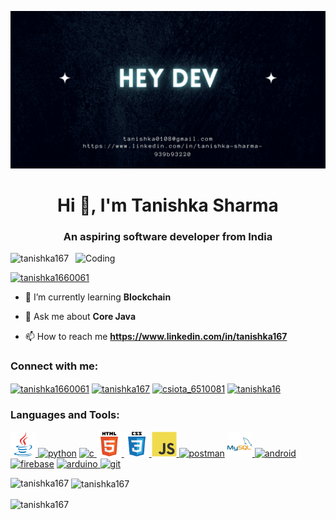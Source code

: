 [![MasterHead](https://github.com/tanishka167/tanishka167/blob/main/banner-github.png)](https://github.com/tanishka167/tanishka167/blob/main/banner-github.png) 

<h1 align="center">Hi 👋, I'm Tanishka Sharma</h1>
<h3 align="center">An aspiring software developer from India</h3>
<img align="right" alt="Coding" width="400" src="https://img.freepik.com/premium-vector/asian-woman-working-laptop-woman-it-developer-programming-code-freelance-remote-working_254685-2375.jpg">



<p align="left"> <img src="https://komarev.com/ghpvc/?username=tanishka167&label=Profile%20views&color=0e75b6&style=flat" alt="tanishka167" /> </p>

<p align="left"> <a href="https://twitter.com/tanishka1660061" target="blank"><img src="https://img.shields.io/twitter/follow/tanishka1660061?logo=twitter&style=for-the-badge" alt="tanishka1660061" /></a> </p>

- 🌱 I’m currently learning **Blockchain**

- 💬 Ask me about **Core Java**

- 📫 How to reach me **https://www.linkedin.com/in/tanishka167**

<h3 align="left">Connect with me:</h3>
<p align="left">
<a href="https://twitter.com/tanishka1660061" target="blank"><img align="center" src="https://raw.githubusercontent.com/rahuldkjain/github-profile-readme-generator/master/src/images/icons/Social/twitter.svg" alt="tanishka1660061" height="30" width="40" /></a>
<a href="https://www.linkedin.com/in/tanishka167" target="blank"><img align="center" src="https://raw.githubusercontent.com/rahuldkjain/github-profile-readme-generator/master/src/images/icons/Social/linked-in-alt.svg" alt="tanishka167" height="30" width="40" /></a>
<a href="https://www.hackerrank.com/csiota_6510081" target="blank"><img align="center" src="https://raw.githubusercontent.com/rahuldkjain/github-profile-readme-generator/master/src/images/icons/Social/hackerrank.svg" alt="csiota_6510081" height="30" width="40" /></a>
<a href="https://www.leetcode.com/tanishka16" target="blank"><img align="center" src="https://raw.githubusercontent.com/rahuldkjain/github-profile-readme-generator/master/src/images/icons/Social/leet-code.svg" alt="tanishka16" height="30" width="40" /></a>
</p>

<h3 align="left">Languages and Tools:</h3>
<p align="left">
<a href="https://www.java.com" target="_blank" rel="noreferrer"> <img src="https://raw.githubusercontent.com/devicons/devicon/master/icons/java/java-original.svg" alt="java" width="40" height="40"/> </a>
<a href="https://www.python.org/about/gettingstarted/" target="_blank" rel="noreferrer"><img src="https://cdn.jsdelivr.net/gh/devicons/devicon@latest/icons/python/python-original.svg" alt="python" width="40px" height="40px" /></a>
<a href="https://www.w3schools.com/c/c_intro.php"> <img src="https://cdn.jsdelivr.net/gh/devicons/devicon@latest/icons/c/c-original.svg" alt="c" width="40" height="40"/> </a>
<a href="https://www.w3.org/html/" target="_blank" rel="noreferrer"> <img src="https://raw.githubusercontent.com/devicons/devicon/master/icons/html5/html5-original-wordmark.svg" alt="html5" width="40" height="40"/> </a>
<a href="https://www.w3schools.com/css/" target="_blank" rel="noreferrer"> <img src="https://raw.githubusercontent.com/devicons/devicon/master/icons/css3/css3-original-wordmark.svg" alt="css3" width="40" height="40"/> </a> 
<a href="https://developer.mozilla.org/en-US/docs/Web/JavaScript" target="_blank" rel="noreferrer"> <img src="https://raw.githubusercontent.com/devicons/devicon/master/icons/javascript/javascript-original.svg" alt="javascript" width="40" height="40"/> </a>
<a href="https://academy.postman.com/introduction-to-postman" target="_blank" rel="noreferrer"><img src="https://raw.githubusercontent.com/GSSoC24/Postman-Challenge/main/docs/assets/Postman%20White.png" alt="postman" width="40px" height="40px" /></a>
<a href="https://www.mysql.com/" target="_blank" rel="noreferrer"> <img src="https://raw.githubusercontent.com/devicons/devicon/master/icons/mysql/mysql-original-wordmark.svg" alt="mysql" width="40" height="40"/> </a> 
<a href="https://developer.android.com/get-started/overview" target="_blank" rel="noreferrer"><img src="https://cdn.jsdelivr.net/gh/devicons/devicon@latest/icons/android/android-original.svg" alt="android" width="40px" height="40px" /></a>
<a href="https://firebase.google.com/docs/guides" target="_blank" rel="noreferrer"><img src="https://cdn.jsdelivr.net/gh/devicons/devicon@latest/icons/firebase/firebase-original.svg" alt="firebase" width="40px" height="40px" /></a>
<a href="https://www.arduino.cc/" target="_blank" rel="noreferrer"> <img src="https://cdn.worldvectorlogo.com/logos/arduino-1.svg" alt="arduino" width="40" height="40"/> </a>
<a href="https://git-scm.com/" target="_blank" rel="noreferrer"> <img src="https://www.vectorlogo.zone/logos/git-scm/git-scm-icon.svg" alt="git" width="40" height="40"/> </a>
<p><img align="left" src="https://github-readme-stats.vercel.app/api/top-langs?username=tanishka167&show_icons=true&locale=en&layout=compact" alt="tanishka167" /></p>

<p>&nbsp;<img align="center" src="https://github-readme-stats.vercel.app/api?username=tanishka167&show_icons=true&locale=en" alt="tanishka167" /></p>
<p><img align="center" src="https://github-readme-streak-stats.herokuapp.com/?user=tanishka167&" alt="tanishka167" /></p>
